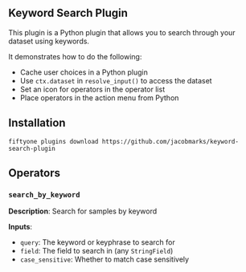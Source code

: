## Keyword Search Plugin

This plugin is a Python plugin that allows you to search through your dataset using keywords.

It demonstrates how to do the following:

- Cache user choices in a Python plugin
- Use `ctx.dataset` in `resolve_input()` to access the dataset
- Set an icon for operators in the operator list
- Place operators in the action menu from Python

## Installation

```shell
fiftyone plugins download https://github.com/jacobmarks/keyword-search-plugin
```

## Operators

### `search_by_keyword`

**Description**: Search for samples by keyword

**Inputs**:

- `query`: The keyword or keyphrase to search for
- `field`: The field to search in (any `StringField`)
- `case_sensitive`: Whether to match case sensitively
